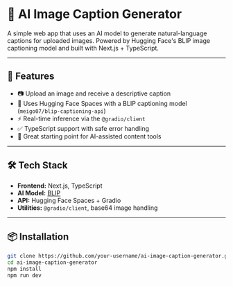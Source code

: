 # 🧠 AI Image Caption Generator

A simple web app that uses an AI model to generate natural-language captions for uploaded images. Powered by Hugging Face's BLIP image captioning model and built with Next.js + TypeScript.

---

## 🚀 Features

- 📷 Upload an image and receive a descriptive caption
- 🤖 Uses Hugging Face Spaces with a BLIP captioning model (`meigo07/blip-captioning-api`)
- ⚡ Real-time inference via the `@gradio/client`
- ✅ TypeScript support with safe error handling
- 🧪 Great starting point for AI-assisted content tools

---

## 🛠 Tech Stack

- **Frontend:** Next.js, TypeScript
- **AI Model:** [BLIP](https://huggingface.co/Salesforce/blip-image-captioning-base)
- **API:** Hugging Face Spaces + Gradio
- **Utilities:** `@gradio/client`, base64 image handling

---

## 📦 Installation

```bash
git clone https://github.com/your-username/ai-image-caption-generator.git
cd ai-image-caption-generator
npm install
npm run dev
